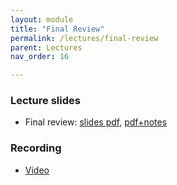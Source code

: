 ```yaml
---
layout: module
title: "Final Review"
permalink: /lectures/final-review
parent: Lectures
nav_order: 16

---
```



### Lecture slides

* Final review: [slides pdf](/cs4740-fall24/assets/docs/final-review.pdf), [pdf+notes](/cs4740-fall24/assets/docs/final-review+notes.pdf)



### Recording

* [Video](https://edstem.org/us/courses/65103/discussion/5818312)

